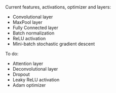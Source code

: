 ## 

Current features, activations, optimizer and layers:

* Convolutional layer
* MaxPool layer
* Fully Connected layer
* Batch normalization
* ReLU activation
* Mini-batch stochastic gradient descent

To do: 
* Attention layer
* Deconvolutional layer
* Dropout
* Leaky ReLU activation
* Adam optimizer


